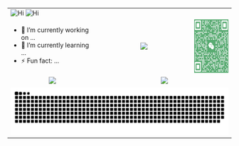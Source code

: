 <div align="center">
  <table>
      <tr>
        <td colspan="3" align="left">               
          <img src="https://emojis.slackmojis.com/emojis/images/1588866973/8934/hellokittydance.gif?1588866973" alt="Hi" width="80" />
          <img
            src="https://readme-typing-svg.herokuapp.com?font=DynaPuff&size=200&pause=1000&color=9999FF&center=false&vCenter=true&width=3000&height=240&lines=Hi+!!+I+am+Chenglin;A+passionate+web+developer;based+in+Shenzheng;Welcome+to+my+personal+page;"
            alt="Hi"
            width="400"
          />
        </td>
      </tr>
      <tr height="130px">  
        <td>
          <ul>
            <li>🔭 I’m currently working on ...</li>
            <li>🌱 I’m currently learning ...</li>
            <li>⚡ Fun fact: ...</li>
          </ul>           
        </td>
        <td align="center" width="42%">
          <img src="https://access-counter.vercel.app/api/counter?name=wangrongding&theme=006&length=7" />
        </td>        
         <td align="center" width="125px">
          <img src="https://raw.githubusercontent.com/wangrongding/image-house/master/202404181508489.png" height="120px" width="120px"/>
        </td>
      </tr>
      <tr>
        <td align="center" width="40%">
          <img src="https://github-readme-stats.vercel.app/api?username=aqianer" height="175px" />  
        </td>
        <td colspan="2" align="center">
          <img src="https://github-readme-activity-graph.vercel.app/graph?username=aqianer&bg_color=fffff0&color=708090&line=24292e&point=24292e&area=true&hide_border=true"  height="180px"/>
        </td>
      </tr>
      <tr>
        <td colspan="3" align="center">
          <picture>
            <source media="(prefers-color-scheme: dark)" srcset="https://raw.githubusercontent.com/aqianer/aqianer/output/github-contribution-grid-snake-dark.svg">
            <source media="(prefers-color-scheme: light)" srcset="https://raw.githubusercontent.com/aqianer/aqianer/output/github-contribution-grid-snake.svg">
            <img alt="github contribution grid snake animation" src="https://raw.githubusercontent.com/aqianer/aqianer/output/github-contribution-grid-snake.svg">
          </picture>
        </td>
      </tr>
  </table>
</div>





  




